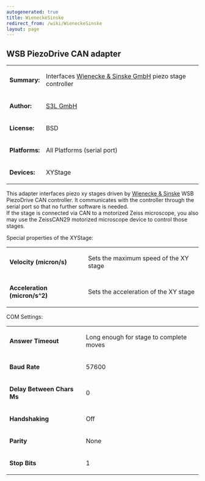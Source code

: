 ```yaml
---
autogenerated: true
title: WieneckeSinske
redirect_from: /wiki/WieneckeSinske
layout: page
---
```


## WSB PiezoDrive CAN adapter

<table>
<tr>
<td markdown="1">

**Summary:**

</td>
<td markdown="1">

Interfaces [Wienecke & Sinske GmbH](http://www.wienecke-sinske.de) piezo
stage controller

</td>
</tr>
<tr>
<td markdown="1">

**Author:**

</td>
<td markdown="1">

[S3L GmbH](http://www.s3l.de/home/index/en)

</td>
</tr>
<tr>
<td markdown="1">

**License:**

</td>
<td markdown="1">

BSD

</td>
</tr>
<tr>
<td markdown="1">

**Platforms:**

</td>
<td markdown="1">

All Platforms (serial port)

</td>
</tr>
<tr>
<td markdown="1">

**Devices:**

</td>
<td markdown="1">

XYStage

</td>
</tr>
</table>

This adapter interfaces piezo xy stages driven by [Wienecke &
Sinske](http://www.wienecke-sinske.de) WSB PiezoDrive CAN controller. It
communicates with the controller through the serial port so that no
further software is needed.  
If the stage is connected via CAN to a motorized Zeiss microscope, you
also may use the ZeissCAN29 motorized microscope device to control those
stages.

Special properties of the XYStage:  

<table valign='left'>
<tr>
<td markdown="1">

**Velocity (micron/s)**

</td>
<td markdown="1">

Sets the maximum speed of the XY stage

</td>
</tr>
<tr>
<td markdown="1">

**Acceleration (micron/s^2)**

</td>
<td markdown="1">

Sets the acceleration of the XY stage

</td>
</tr>
</table>

COM Settings:  

<table valign='left'>
<tr>
<td markdown="1">

**Answer Timeout**

</td>
<td markdown="1">

Long enough for stage to complete moves

</td>
</tr>
<tr>
<td markdown="1">

**Baud Rate**

</td>
<td markdown="1">

57600

</td>
</tr>
<tr>
<td markdown="1">

**Delay Between Chars Ms**

</td>
<td markdown="1">

0

</td>
</tr>
<tr>
<td markdown="1">

**Handshaking**

</td>
<td markdown="1">

Off

</td>
</tr>
<tr>
<td markdown="1">

**Parity**

</td>
<td markdown="1">

None

</td>
</tr>
<tr>
<td markdown="1">

**Stop Bits**

</td>
<td markdown="1">

1

</td>
</tr>
</table>

